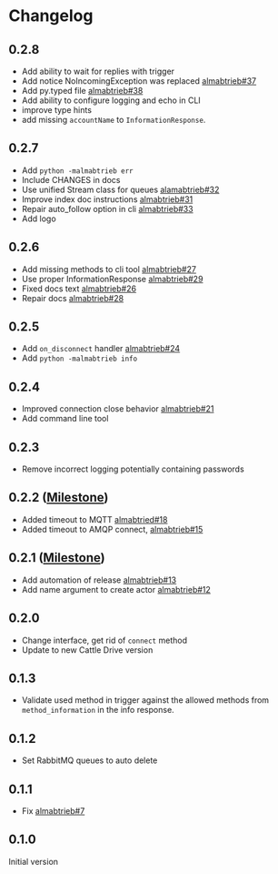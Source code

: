 # Changelog

## 0.2.8

- Add ability to wait for replies with trigger
- Add notice NoIncomingException was replaced [almabtrieb#37](https://codeberg.org/bovine/almabtrieb/issues/37)
- Add py.typed file [almabtrieb#38](https://codeberg.org/bovine/almabtrieb/issues/38)
- Add ability to configure logging and echo in CLI
- improve type hints
- add missing `accountName` to `InformationResponse`.

## 0.2.7

- Add `python -malmabtrieb err`
- Include CHANGES in docs
- Use unified Stream class for queues [alamabtrieb#32](https://codeberg.org/bovine/almabtrieb/issues/32)
- Improve index doc instructions [almabtrieb#31](https://codeberg.org/bovine/almabtrieb/issues/31)
- Repair auto_follow option in cli [almabtrieb#33](https://codeberg.org/bovine/almabtrieb/issues/33)
- Add logo

## 0.2.6

- Add missing methods to cli tool [almabtrieb#27](https://codeberg.org/bovine/almabtrieb/issues/27)
- Use proper InformationResponse [almabtrieb#29](https://codeberg.org/bovine/almabtrieb/issues/29)
- Fixed docs text [almabtrieb#26](https://codeberg.org/bovine/almabtrieb/issues/26)
- Repair docs [almabtrieb#28](https://codeberg.org/bovine/almabtrieb/issues/28)

## 0.2.5

- Add `on_disconnect` handler [almabtrieb#24](https://codeberg.org/bovine/almabtrieb/issues/24)
- Add `python -malmabtrieb info`

## 0.2.4

- Improved connection close behavior [almabtrieb#21](https://codeberg.org/bovine/almabtrieb/issues/21)
- Add command line tool

## 0.2.3

- Remove incorrect logging potentially containing passwords

## 0.2.2 ([Milestone](https://codeberg.org/bovine/almabtrieb/milestone/10249))

- Added timeout to MQTT [almabtried#18](https://codeberg.org/bovine/almabtrieb/issues/18)
- Added timeout to AMQP connect, [almabtrieb#15](https://codeberg.org/bovine/almabtrieb/issues/15)

## 0.2.1 ([Milestone](https://codeberg.org/bovine/almabtrieb/milestone/10246))

- Add automation of release [almabtrieb#13](https://codeberg.org/bovine/almabtrieb/issues/13)
- Add name argument to create actor [almabtrieb#12](https://codeberg.org/bovine/almabtrieb/issues/12)

## 0.2.0

- Change interface, get rid of `connect` method
- Update to new Cattle Drive version

## 0.1.3

- Validate used method in trigger against the allowed methods from `method_information` in the info response.

## 0.1.2

- Set RabbitMQ queues to auto delete

## 0.1.1

- Fix [almabtrieb#7](https://codeberg.org/bovine/almabtrieb/issues/7)

## 0.1.0

Initial version

